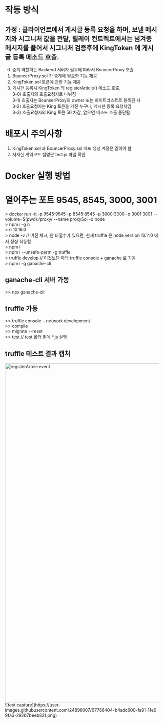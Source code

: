 
# 작동 방식                                                             <br>
##  가정 :   클라이언트에서 게시글 등록 요청을 하며, 보낼 메시지와 시그니처 값을 전달, 릴레이 컨트렉트에서는 넘겨중 메시지를 풀어서 시그니처 검증후에 KingToken 에 게시글 등록 메소드 호출. <br>

0) 중계 역할하는 Backend 서버가 필요에 따라서 BouncerProxy 호출                  <br>
1) BouncerProxy.sol 가 중계에 필요한 기능 제공                                 <br>
2) KingToken.sol 토큰에 관한 기능 제공                                       <br>
3) 게시판 등록시 KingToken 의 registerArticle()  메소드 호출,                  <br>
3-0) 호출자와 호출요청자로 나눠짐                                              <br>
3-1) 호출자는 BounserProxy의 owner 또는 화이트리스트로 등록된 자                   <br>
3-2) 호출요청자는 King 토큰을 가진 누구나, 게시판 등록 요청자임                     <br>
3-3) 호출요청자의 King 토큰 50 차감, 없으면 메소드 호출 중단됨                     <br>

#  배포시 주의사항                                                          <br>
1) KingToken.sol 과 BouncerProxy.sol 배포 생성 계정은 같아야 함                  <br>
2) 자세한 계약코드 설명은 test.js 파일 확인                                     <br>


# Docker 실행 방법                                                          <br>
# 열어주는 포트  9545, 8545, 3000, 3001                                            <br>
\> docker run -it -p 9545:9545 -p 8545:8545 -p 3000:3000 -p 3001:3001  --volume=$(pwd):/proxy/  --name proxySol -d node <br>
\> npm i -g n                                                               <br>
\> n 10.16.0                                                                 <br>
\> node -v      // 버전 체크, 안 바뀔수가 있으면, 현재 truffle 은  node version 10.1^.0 에서 정상 작동함   <br>
\> npm i                                                                    <br>
\> npm i --unsafe-perm -g truffle                                           <br>
\> truffle develop   // 이것보단 아래 truffle console + ganache 로 가동                                 <br>
\> npm i -g ganache-cli
<br>

##   ganache-cli    서버 가동                                                <br>
\>>  npx ganache-cli                                                         <br>


##   truffle 가동                                                           <br>
\>> truffle console --network development                                 <br>
\>> compile                                                                  <br>
\>> migrate --reset                                                              <br>
\>> test                   // test 폴더 밑에 *.js 실행                                              <br>


##  truffle 테스트 결과 캡처
<img width="1111" alt="registerArtcle event" src="https://user-images.githubusercontent.com/24896007/68085300-e0122580-fe82-11e9-87d4-80322f48818b.png">
![test capture](https://user-images.githubusercontent.com/24896007/67766404-b4adc600-fa91-11e9-9fa3-292b7beeb821.png)